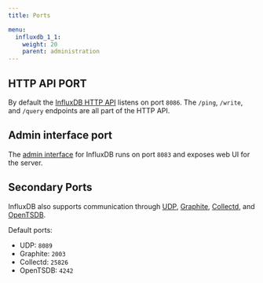 ```yaml
---
title: Ports

menu:
  influxdb_1_1:
    weight: 20
    parent: administration
---
```


## HTTP API PORT
By default the [InfluxDB HTTP API](/influxdb/v1.1/concepts/api/) listens on port
`8086`.
The `/ping`, `/write`, and `/query` endpoints are all part of the HTTP API.

## Admin interface port
The [admin interface](/influxdb/v1.1/tools/web_admin/) for InfluxDB runs on port
`8083` and exposes web UI for the server.

## Secondary Ports
InfluxDB also supports communication through
[UDP](/influxdb/v1.1/write_protocols/udp/),
[Graphite](/influxdb/v1.1/write_protocols/graphite/),
[Collectd](/influxdb/v1.1/write_protocols/collectd/),
and
[OpenTSDB](/influxdb/v1.1/write_protocols/opentsdb/).

Default ports:

* UDP: `8089`
* Graphite: `2003`
* Collectd: `25826`
* OpenTSDB: `4242`
